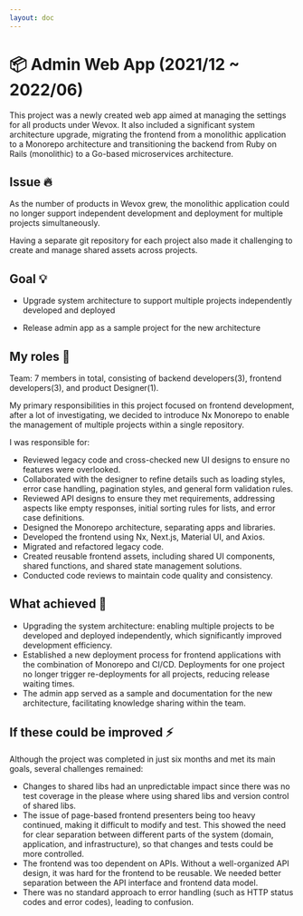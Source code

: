 ```yaml
---
layout: doc
---
```


# 📦 Admin Web App (2021/12 ~ 2022/06)

This project was a newly created web app aimed at managing the settings for all products under Wevox. It also included a significant system architecture upgrade, migrating the frontend from a monolithic application to a Monorepo architecture and transitioning the backend from Ruby on Rails (monolithic) to a Go-based microservices architecture.

## Issue 🔥

As the number of products in Wevox grew, the monolithic application could no longer support independent development and deployment for multiple projects simultaneously.

Having a separate git repository for each project also made it challenging to create and manage shared assets across projects.

## Goal 💡

- Upgrade system architecture to support multiple projects independently developed and deployed

- Release admin app as a sample project for the new architecture

## My roles 👷

Team: 7 members in total, consisting of backend developers(3), frontend developers(3), and product Designer(1).

My primary responsibilities in this project focused on frontend development, after a lot of investigating, we decided to introduce Nx Monorepo to enable the management of multiple projects within a single repository.

I was responsible for:

- Reviewed legacy code and cross-checked new UI designs to ensure no features were overlooked.
- Collaborated with the designer to refine details such as loading styles, error case handling, pagination styles, and general form validation rules.
- Reviewed API designs to ensure they met requirements, addressing aspects like empty responses, initial sorting rules for lists, and error case definitions.
- Designed the Monorepo architecture, separating apps and libraries.
- Developed the frontend using Nx, Next.js, Material UI, and Axios.
- Migrated and refactored legacy code.
- Created reusable frontend assets, including shared UI components, shared functions, and shared state management solutions.
- Conducted code reviews to maintain code quality and consistency.

## What achieved 🎉

- Upgrading the system architecture: enabling multiple projects to be developed and deployed independently, which significantly improved development efficiency.
- Established a new deployment process for frontend applications with the combination of Monorepo and CI/CD. Deployments for one project no longer trigger re-deployments for all projects, reducing release waiting times.
- The admin app served as a sample and documentation for the new architecture, facilitating knowledge sharing within the team.

## If these could be improved ⚡️

Although the project was completed in just six months and met its main goals, several challenges remained:

- Changes to shared libs had an unpredictable impact since there was no test coverage in the please where using shared libs and version control of shared libs.
- The issue of page-based frontend presenters being too heavy continued, making it difficult to modify and test. This showed the need for clear separation between different parts of the system (domain, application, and infrastructure), so that changes and tests could be more controlled.
- The frontend was too dependent on APIs. Without a well-organized API design, it was hard for the frontend to be reusable. We needed better separation between the API interface and frontend data model.
- There was no standard approach to error handling (such as HTTP status codes and error codes), leading to confusion.
